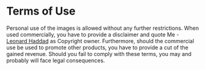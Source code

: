 <h1>Terms of Use</h1>
<p>Personal use of the images is allowed without any further restrictions. When used commercially, you have to provide a disclaimer and 
  quote Me - <a href="https://www.instagram.com/xleolion3">Leonard Haddad</a> as Copyright owner. 
Furthermore, should the commercial use be used to promote other products, you have to provide a cut of the gained revenue.
Should you fail to comply with these terms, you may and probably will face legal consequences.</p>
